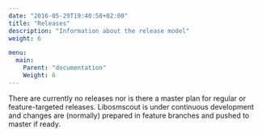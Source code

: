 ```yaml
---
date: "2016-05-29T19:40:58+02:00"
title: "Releases"
description: "Information about the release model"
weight: 6

menu:
  main:
    Parent: "documentation"
    Weight: 6
---
```


There are currently no releases nor is there a master plan for regular or
feature-targeted releases. Libosmscout is under continuous development and
changes are (normally) prepared in feature branches and pushed to master if
ready.

